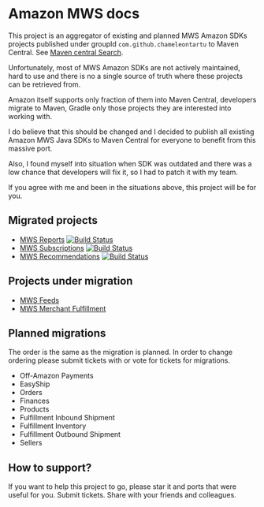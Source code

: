 # Amazon MWS docs

This project is an aggregator of existing and planned MWS Amazon SDKs projects published under groupId `com.github.chameleontartu` to Maven Central. See [Maven central Search](https://search.maven.org/search?q=com.github.chameleontartu).

Unfortunately, most of MWS Amazon SDKs are not actively maintained, hard to use and there is no a single source of truth where these projects can be retrieved from.

Amazon itself supports only fraction of them into Maven Central, developers migrate to Maven, Gradle only those projects they are interested into working with.

I do believe that this should be changed and I decided to publish all existing Amazon MWS Java SDKs to Maven Central for everyone to benefit from this massive port.

Also, I found myself into situation when SDK was outdated and there was a low chance that developers will fix it, so I had to patch it with my team.

If you agree with me and been in the situations above, this project will be for you.

## Migrated projects

- [MWS Reports](https://github.com/ChameleonTartu/amazon-mws-reports-maven) [![Build Status](https://travis-ci.org/ChameleonTartu/amazon-mws-reports-maven.svg?branch=master)](https://travis-ci.org/ChameleonTartu/amazon-mws-reports-maven)
- [MWS Subscriptions](https://github.com/ChameleonTartu/amazon-mws-subscriptions-maven) [![Build Status](https://travis-ci.org/ChameleonTartu/amazon-mws-subscriptions-maven.svg?branch=master)](https://travis-ci.org/ChameleonTartu/amazon-mws-subscriptions-maven)
- [MWS Recommendations](https://github.com/ChameleonTartu/amazon-mws-recommendations-maven) [![Build Status](https://travis-ci.org/ChameleonTartu/amazon-mws-recommendations-maven.svg?branch=master)](https://travis-ci.org/ChameleonTartu/amazon-mws-recommendations-maven)

## Projects under migration

- [MWS Feeds](https://github.com/ChameleonTartu/amazon-mws-feeds-maven)
- [MWS Merchant Fulfillment](https://github.com/ChameleonTartu/amazon-mws-merchant-fulfillment-maven)

## Planned migrations

The order is the same as the migration is planned. In order to change ordering please submit tickets with or vote for tickets for migrations.

- Off-Amazon Payments
- EasyShip
- Orders
- Finances
- Products
- Fulfillment Inbound Shipment
- Fulfillment Inventory
- Fulfillment Outbound Shipment
- Sellers


## How to support?

If you want to help this project to go, please star it and ports that were useful for you. Submit tickets. Share with your friends and colleagues.
